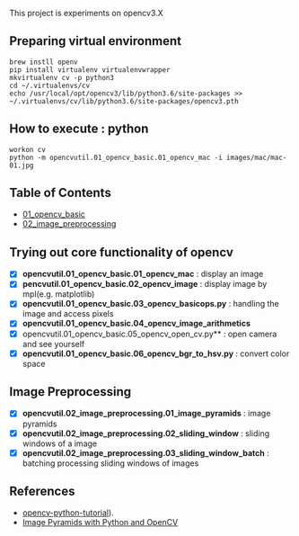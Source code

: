 This project is experiments on opencv3.X


## Preparing virtual environment
```
brew instll openv
pip install virtualenv virtualenvwrapper
mkvirtualenv cv -p python3
cd ~/.virtualenvs/cv
echo /usr/local/opt/opencv3/lib/python3.6/site-packages >> ~/.virtualenvs/cv/lib/python3.6/site-packages/opencv3.pth
```

## How to execute : python

```
workon cv
python -m opencvutil.01_opencv_basic.01_opencv_mac -i images/mac/mac-01.jpg
```


## Table of Contents

- [01_opencv_basic](#Trying-out-core-functionality-of-opencv)
- [02_image_preprocessing](#Image-Preprocessing)

## Trying out core functionality of opencv

- [x] **opencvutil.01_opencv_basic.01_opencv_mac** : display an image
- [x] **pencvutil.01_opencv_basic.02_opencv_image** : display image by mpl(e.g. matplotlib)
- [x] **opencvutil.01_opencv_basic.03_opencv_basicops.py** : handling the image and access pixels
- [x] **opencvutil.01_opencv_basic.04_opencv_image_arithmetics**
- [x] opencvutil.01_opencv_basic.05_opencv_open_cv.py** : open camera and see yourself
- [x] **opencvutil.01_opencv_basic.06_opencv_bgr_to_hsv.py** : convert color space

## Image Preprocessing 
- [x] **opencvutil.02_image_preprocessing.01_image_pyramids** : image pyramids
- [x] **opencvutil.02_image_preprocessing.02_sliding_window** : sliding windows of a image
- [x] **opencvutil.02_image_preprocessing.03_sliding_window_batch** : batching processing sliding windows of images 

## References

* [opencv-python-tutorial](http://docs.opencv.org/master/)).
* [Image Pyramids with Python and OpenCV](http://www.pyimagesearch.com/2015/03/16/image-pyramids-with-python-and-opencv/)